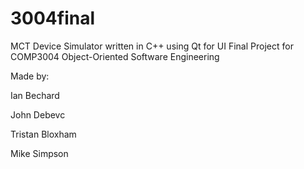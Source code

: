 # 3004final
MCT Device Simulator written in C++ using Qt for UI
Final Project for COMP3004 Object-Oriented Software Engineering




Made by:

Ian Bechard

John Debevc

Tristan Bloxham

Mike Simpson
